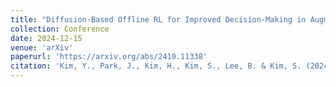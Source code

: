 ```yaml
---
title: "Diffusion-Based Offline RL for Improved Decision-Making in Augmented ARC Task"
collection: Conference
date: 2024-12-15
venue: 'arXiv'
paperurl: 'https://arxiv.org/abs/2410.11338'
citation: 'Kim, Y., Park, J., Kim, H., Kim, S., Lee, B. & Kim, S. (2024). Diffusion-Based Offline RL for Improved Decision-Making in Augmented ARC Task. arXiv.'
---
```

